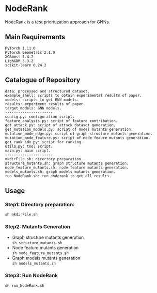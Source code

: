 # NodeRank
NodeRank is a test prioritization approach for GNNs.
## Main Requirements
    PyTorch 1.11.0
    PyTorch Geometric 2.1.0
    XGBoost 1.4.2
    LighGBM 3.3.2
    scikit-learn 0.24.2
## Catalogue of Repository
    data: processed and structured dataset.
    example_shell: scripts to obtain experimental results of paper. 
    models: scripts to get GNN models.
    results: experiment results of paper.
    target_models: GNN models.
    ----------------------
    config.py: configuration script.
    feature_analysis.py: script of feature contribution.
    get_attack.py: script of attack dataset generation.
    get_mutation_models.py: script of model mutants generation.
    mutation_node_edge.py: script of graph structure mutants generation.
    mutation_node_feature.py: script of node feaure mutants generation.
    get_rank_idx.py: script for ranking.
    utils.py: tool script.
    main.py: main script.
    ----------------------
    mkdirFile.sh: directory preparation.
    structure_mutants.sh: graph structure mutants generation.
    node_feature_mutants.sh: node feature mutants generation.
    models_mutants.sh: graph models mutants generation.
    run_NodeRank.sh: run noderank to get all results.

    

## Usage
### Step1: Directory preparation:  
```sh mkdirFile.sh```

### Step2: Mutants Generation
- Graph structure mutants generation  
    ```sh structure_mutants.sh```
- Node feature mutants generation  
    ```sh node_feature_mutants.sh```
- Graph models mutants generation  
    ```sh models_mutants.sh```
### Step3: Run NodeRank  
```sh run_NodeRank.sh```